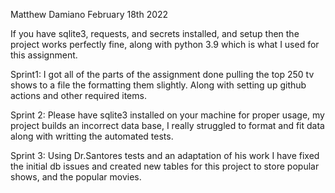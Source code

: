 Matthew Damiano
February 18th 2022

If you have sqlite3, requests, and secrets installed, and setup then the project works perfectly fine, along with python 3.9 which is what I used for this assignment.

Sprint1:
I got all of the parts of the assignment done pulling the top 250 tv shows to a file the formatting them slightly. Along with setting up github actions and other required items.

Sprint 2: 
Please have sqlite3 installed on your machine for proper usage, my project builds an incorrect data base, I really struggled to format and fit data along with writting the automated tests.

Sprint 3: Using Dr.Santores tests and an adaptation of his work I have fixed the initial db issues and created new tables for this project to store popular shows, and the popular movies.
